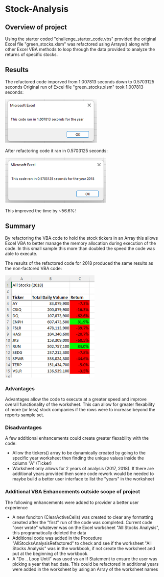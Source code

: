 # Stock-Analysis

## Overview of project
Using the starter coded "challenge_starter_code.vbs" provided the original Excel file "green_stocks.xlsm" was refactored using Arrays() along with other Excel VBA methods to loop through the data provided to analyze the returns of specific stocks. 

## Results
The refactored code imporved from 1.007813 seconds down to 0.5703125 seconds
Original run of Excel file "green_stocks.xlsm" took 1.007813 seconds:

![2018 Unfactored time](Resources/Unfactored%202018%20Run%20Time.png)

After refactoring code it ran in 0.5703125 seconds:

![2018 Refactored time](Resources/Refactored%202018%20Run%20Time.png)

This improved the time by ~56.6%!

## Summary 
By refactoring the VBA code to hold the stock tickers in an Array this allows Excel VBA to better manage the memory allocation during execution of the code. In this small sample this more than doubled the speed the code was able to execute. 

The results of the refactored code for 2018 produced the same results as the non-factored VBA code: 

![2018 Refactored Results](Resources/VBA_Challenge_2018.png)

### Advantages
Advantages allow the code to execute at a greater speed and improve overall functionality of the worksheet. This can allow for greater flexability of more (or less) stock companies if the rows were to increase beyond the reports sample set. 

### Disadvantages
A few additional enhancements could create greater flexability with the code: 
* Allow the tickers() array to be dynamically created by going to the specific year worksheet then finding the unique values inside the column "A" (Ticker)
* Worksheet only allows for 2 years of analysis (2017, 2018). If there are additional years provided then some code rework would be needed to maybe build a better user interface to list the "years" in the worksheet

### Additional VBA Enhancements outside scope of project
The following enhancements were added to provider a better user experience 
* A new funciton (ClearActiveCells) was created to clear any formatting created after the "first" run of the code was completed. Current code "over wrote" whatever was on the Excel worksheet "All Stocks Analysis", this programatically deleted the data
* Additional code was added in the Procedure "AllStocksAnalysisRefactored" to check and see if the worksheet "All Stocks Analysis" was in the workbook, if not create the worksheet and put at the beginning of the workbook. 
* A "Do .. Loop Until" was used vs an If Statement to ensure the user was picking a year that had data. This could be refactored in additional years were added in the worksheet by using an Array of the worksheet names
